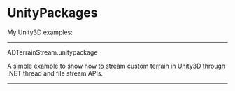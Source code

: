 # UnityPackages
My Unity3D examples:

---------------------------------------------
ADTerrainStream.unitypackage

A simple example to show how to stream custom terrain in Unity3D through .NET thread and file stream APIs.

---------------------------------------------
